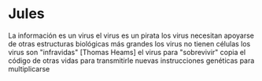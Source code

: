 # Jules
La información es un virus
el virus es un pirata
los virus necesitan apoyarse de otras estructuras biológicas más grandes
los virus no tienen células
los virus son "infravidas" [Thomas Heams]
el virus para "sobrevivir" copia el código de otras vidas para transmitirle nuevas instrucciones genéticas para multiplicarse
